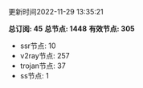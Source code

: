更新时间2022-11-29 13:35:21

**总订阅: 45**
**总节点: 1448**
**有效节点: 305**
- ssr节点: 10
- v2ray节点: 257
- trojan节点: 37
- ss节点: 1
